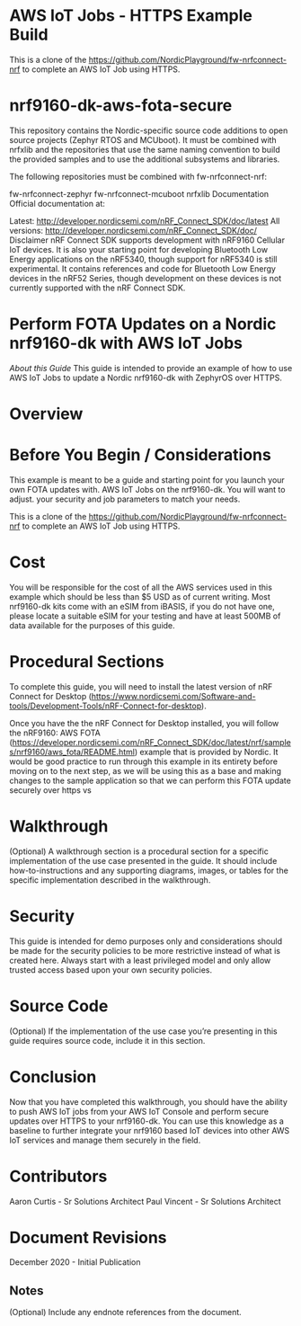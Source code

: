 # AWS IoT Jobs - HTTPS Example Build
This is a clone of the https://github.com/NordicPlayground/fw-nrfconnect-nrf to complete an AWS IoT Job using HTTPS.

# nrf9160-dk-aws-fota-secure

This repository contains the Nordic-specific source code additions to open source projects (Zephyr RTOS and MCUboot). It must be combined with nrfxlib and the repositories that use the same naming convention to build the provided samples and to use the additional subsystems and libraries.

The following repositories must be combined with fw-nrfconnect-nrf:

fw-nrfconnect-zephyr
fw-nrfconnect-mcuboot
nrfxlib
Documentation
Official documentation at:

Latest: http://developer.nordicsemi.com/nRF_Connect_SDK/doc/latest
All versions: http://developer.nordicsemi.com/nRF_Connect_SDK/doc/
Disclaimer
nRF Connect SDK supports development with nRF9160 Cellular IoT devices. It is also your starting point for developing Bluetooth Low Energy applications on the nRF5340, though support for nRF5340 is still experimental. It contains references and code for Bluetooth Low Energy devices in the nRF52 Series, though development on these devices is not currently supported with the nRF Connect SDK.

# Perform FOTA Updates on a Nordic nrf9160-dk with AWS IoT Jobs
*About this Guide*
This guide is intended to provide an example of how to use AWS IoT Jobs to update a Nordic nrf9160-dk with ZephyrOS over HTTPS. 

# Overview

# Before You Begin / Considerations
This example is meant to be a guide and starting point for you launch your own FOTA updates with. AWS IoT Jobs on the nrf9160-dk. You will want to adjust. your security and job parameters to match your needs.

This is a clone of the https://github.com/NordicPlayground/fw-nrfconnect-nrf to complete an AWS IoT Job using HTTPS.

# Cost
You will be responsible for the cost of all the AWS services used in this example which should be less than $5 USD as of current writing. Most nrf9160-dk kits come with an eSIM from iBASIS, if you do not have one,  please locate a suitable eSIM for your testing and have at least 500MB of data available for the purposes of this guide.

# Procedural Sections
To complete this guide, you will need to install the latest version of nRF Connect for Desktop (https://www.nordicsemi.com/Software-and-tools/Development-Tools/nRF-Connect-for-desktop).

Once you have the the nRF Connect for Desktop installed, you will follow the nRF9160: AWS FOTA (https://developer.nordicsemi.com/nRF_Connect_SDK/doc/latest/nrf/samples/nrf9160/aws_fota/README.html) example that is provided by Nordic. It would be good practice to run through this example in its entirety before moving on to the next step, as we will be using this as a base and making changes to the sample application so that we can perform this FOTA update securely over https vs 

# Walkthrough
(Optional)
A walkthrough section is a procedural section for a specific implementation of the use case presented in the guide. It should include how-to-instructions and any supporting diagrams, images, or tables for the specific implementation described in the walkthrough.

# Security
This guide is intended for demo purposes only and considerations should be made for the security policies to be more restrictive instead of what is created here. Always start with a least privileged model and only allow trusted access based upon your own security policies.  

# Source Code
(Optional)
If the implementation of the use case you’re presenting in this guide requires source code, include it in this section.

# Conclusion
Now that you have completed this walkthrough, you should have the ability to push AWS IoT jobs from your AWS IoT Console and perform secure updates over HTTPS to your nrf9160-dk. You can use this knowledge as a baseline to further integrate your nrf9160 based IoT devices into other AWS IoT services and manage them securely in the field. 

# Contributors
Aaron Curtis - Sr Solutions Architect 
Paul Vincent - Sr Solutions Architect 

# Document Revisions
December 2020 - Initial Publication


## Notes
(Optional)
Include any endnote references from the document.
